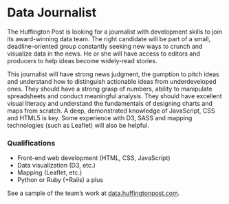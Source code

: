 # Data Journalist
The Huffington Post is looking for a journalist with development skills to join its 
award-winning data team. The right candidate will be part of a small, deadline-oriented 
group constantly seeking new ways to crunch and visualize data in the news. 
He or she will have access to editors and producers to help ideas become widely-read stories.

This journalist will have strong news judgment, the gumption to pitch ideas and understand 
how to distinguish actionable ideas from underdeveloped ones. They should have a strong grasp of numbers, 
ability to manipulate spreadsheets and conduct meaningful analysis. They should have excellent 
visual literacy and understand the fundamentals of designing charts and maps from scratch. 
A deep, demonstrated knowledge of JavaScript, CSS and HTML5 is key. 
Some experience with D3, SASS and mapping technologies (such as Leaflet) will also be helpful.

### Qualifications
* Front-end web development (HTML, CSS, JavaScript)
* Data visualization (D3, etc.)
* Mapping (Leaflet, etc.)
* Python or Ruby (+Rails) a plus

See a sample of the team’s work at [data.huffingtonpost.com](data.huffingtonpost.com).

